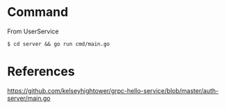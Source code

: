 # Command
From UserService
```console
$ cd server && go run cmd/main.go
```

# References
https://github.com/kelseyhightower/grpc-hello-service/blob/master/auth-server/main.go